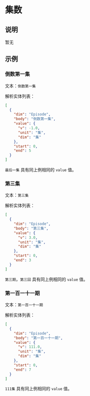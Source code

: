 # 集数

## 说明

暂无

## 示例

### 倒数第一集

文本：`倒数第一集`

解析实体列表：

```json
[
  {
    "dim": "Episode",
    "body": "倒数第一集",
    "value": {
      "v": -1.0,
      "unit": "集",
      "dim": "集"
    },
    "start": 0,
    "end": 5
  }
]
```

`最后一集` 具有同上例相同的 `value` 值。

### 第三集

文本：`第三集`

解析实体列表：

```json
[
  {
    "dim": "Episode",
    "body": "第三集",
    "value": {
      "v": 3.0,
      "unit": "集",
      "dim": "集"
    },
    "start": 0,
    "end": 3
  }
]
```

`第三期`，`第三回` 具有同上例相同的 `value` 值。

### 第一百一十一期

文本：`第一百一十一期`

解析实体列表：

```json
[
  {
    "dim": "Episode",
    "body": "第一百一十一期",
    "value": {
      "v": 111.0,
      "unit": "集",
      "dim": "集"
    },
    "start": 0,
    "end": 7
  }
]
```

`111集` 具有同上例相同的 `value` 值。
